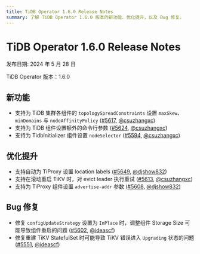 ```yaml
---
title: TiDB Operator 1.6.0 Release Notes
summary: 了解 TiDB Operator 1.6.0 版本的新功能、优化提升，以及 Bug 修复。
---
```


# TiDB Operator 1.6.0 Release Notes

发布日期: 2024 年 5 月 28 日

TiDB Operator 版本：1.6.0

## 新功能

- 支持为 TiDB 集群各组件的 `topologySpreadConstraints` 设置 `maxSkew`、`minDomains` 与 `nodeAffinityPolicy` ([#5617](https://github.com/pingcap/tidb-operator/pull/5617), [@csuzhangxc](https://github.com/csuzhangxc))
- 支持为 TiDB 组件设置额外的命令行参数 ([#5624](https://github.com/pingcap/tidb-operator/pull/5624), [@csuzhangxc](https://github.com/csuzhangxc))
- 支持为 TidbInitializer 组件设置 `nodeSelector` ([#5594](https://github.com/pingcap/tidb-operator/pull/5594), [@csuzhangxc](https://github.com/csuzhangxc))

## 优化提升

- 支持自动为 TiProxy 设置 location labels ([#5649](https://github.com/pingcap/tidb-operator/pull/5649), [@djshow832](https://github.com/djshow832))
- 支持在滚动重启 TiKV 时，对 evict leader 执行重试 ([#5613](https://github.com/pingcap/tidb-operator/pull/5613), [@csuzhangxc](https://github.com/csuzhangxc))
- 支持为 TiProxy 组件设置 `advertise-addr` 参数 ([#5608](https://github.com/pingcap/tidb-operator/pull/5608), [@djshow832](https://github.com/djshow832))

## Bug 修复

- 修复 `configUpdateStrategy` 设置为 `InPlace` 时，调整组件 Storage Size 可能导致组件重启的问题 ([#5602](https://github.com/pingcap/tidb-operator/pull/5602), [@ideascf](https://github.com/ideascf))
- 修复重建 TiKV StatefulSet 时可能导致 TiKV 错误进入 `Upgrading` 状态的问题 ([#5551](https://github.com/pingcap/tidb-operator/pull/5551), [@ideascf](https://github.com/ideascf))
